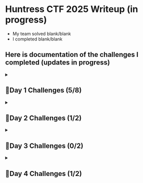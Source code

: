 # Huntress CTF 2025 Writeup (in progress)
<!--
<details>
  <summary>title</summary>
  Content that will be hidden until the section is opened.
</details>   
-->

- My team solved blank/blank
- I completed blank/blank

## Here is documentation of the challenges I completed (updates in progress)

<!-- Day 1 -->
<details>
  <summary>
    <h2>🔹Day 1 Challenges (5/8)</h2>
  </summary>
  
  ### 👶 Spam Test (completed)
  ### 👶 Cover All Your Bases (completed)     
  ### 👶 Just a Little Bit (completed)
  ### 👶 QRception
  ### 👶 RFC 9309
  ### 🐞 Verify You Are Human
</details>   
<!-- Day 1 -->

<!-- Day 2 -->
<details>
  <summary>
    <h2>🔹Day 2 Challenges (1/2)</h2>
  </summary>
  
### 👶 OFA (completed)
### 🐞 Spaghetti
</details>   
<!-- Day 2 -->

<!-- Day 3 -->
<details>
  <summary>
    <h2>🔹Day 3 Challenges (0/2)</h2>
  </summary>
    
  ### 👶 Maximum Sound
  ### 🐞 SANDY
   
</details>   
<!-- Day 3 -->

<!-- Day 4 -->
<details>
  <summary>
    <h2>🔹Day 4 Challenges (1/2)</h2>
  </summary>

### [👶 Snooze (completed)](https://github.com/taywave/CTFs/edit/main/Huntress/Challenges/Day4/Snooze.md#-snooze-completed)

### [🌐 ARIKA](https://github.com/taywave/CTFs/blob/main/Huntress/Challenges/Day4/arika.md#-arika)
</details>   
<!-- Day 4 -->


